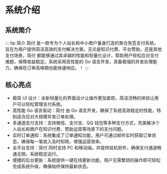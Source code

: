 # 系统介绍
## 系统简介
::: tip 简介
简付 是一款专为个人站长和中小商户量身打造的聚合免签支付系统，旨在为用户提供简洁高效的支付解决方案。无论是知识付费、平台赞助，还是其他支付场景，简付 都能够通过其卓越的性能和轻量化设计，帮助用户轻松应对支付难题，保障收益稳定。系统采用高性能的 Go 语言开发，具备极强的并发处理能力，确保在订单高峰期也能快速响应。！
:::
## 核心亮点
- 极简 UI 设计：全新轻量化的界面设计让操作更加直观，简洁流畅的体验让用户可以轻松管理支付系统。
- 高性能 Go 语言驱动：简付 由 Go 语言开发，确保了系统高效稳定的性能，特别适合应对大规模并发订单处理。
- 多通道支付支持：支持微信、支付宝、QQ 钱包等多种支付方式，完美解决个人站长和商户在知识付费、赞助运营等场景下的支付问题。
- 实时订单通知：系统集成了订单通知功能，用户可通过邮件实时获取订单状态，确保每一笔收入及时知晓，增强运营效率。
- 全平台支持：简付 同时支持 PC 和移动端，并提供挂机软件，确保支付通道畅通无阻，系统稳定运行。
- 便捷的后台更新：系统提供一键在线更新功能，用户无需繁琐的操作即可轻松完成系统升级，确保始终保持最新状态。